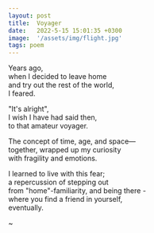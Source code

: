 ```yaml
---
layout: post
title:  Voyager
date:   2022-5-15 15:01:35 +0300
image:  '/assets/img/flight.jpg'
tags: poem 
---
```

Years ago,  
when I decided to leave home  
and try out the rest of the world,  
I feared.  

"It's alright",  
I wish I have had said then,  
to that amateur voyager.  

The concept of time, age, and space—  
together, wrapped up my curiosity  
with fragility and emotions.  

I learned to live with this fear;  
a repercussion of stepping out  
from "home"-familiarity, and being there -  
where you find a friend in yourself,  
eventually.  

~
